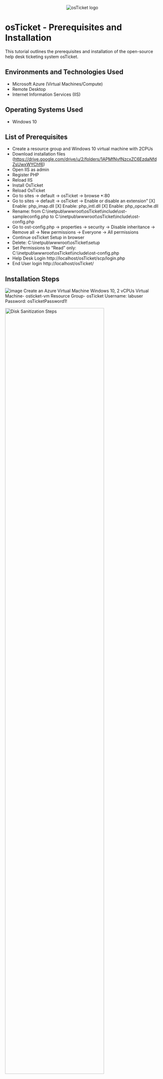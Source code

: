 <p align="center">
<img src="https://i.imgur.com/Clzj7Xs.png" alt="osTicket logo"/>
</p>

<h1>osTicket - Prerequisites and Installation</h1>
This tutorial outlines the prerequisites and installation of the open-source help desk ticketing system osTicket.<br />

<h2>Environments and Technologies Used</h2>

- Microsoft Azure (Virtual Machines/Compute)
- Remote Desktop
- Internet Information Services (IIS)

<h2>Operating Systems Used </h2>

- Windows 10</b> 

<h2>List of Prerequisites</h2>

- Create a resource group and Windows 10 virtual machine with 2CPUs
- Download installation files (https://drive.google.com/drive/u/2/folders/1APMfNyfNzcxZC6EzdaNfdZsUwxWYChf6)
- Open IIS as admin
- Register PHP
- Reload IIS
- Install OsTicket
- Reload OsTicket
- Go to sites -> default -> osTicket -> browse *:80
- Go to sites -> default -> osTicket -> Enable or disable an extension”
[X] Enable: php_imap.dll
[X] Enable: php_intl.dll
[X] Enable: php_opcache.dll
- Rename: from C:\inetpub\wwwroot\osTicket\include\ost-sampleconfig.php to C:\inetpub\wwwroot\osTicket\include\ost-config.php
- Go to ost-config.php -> properties -> security -> Disable inheritance -> Remove all -> New permissions -> Everyone -> All permissions
- Continue osTicket Setup in browser
- Delete: C:\inetpub\wwwroot\osTicket\setup
- Set Permissions to “Read” only: C:\inetpub\wwwroot\osTicket\include\ost-config.php
- Help Desk Login http://localhost/osTicket/scp/login.php
- End User login http://localhost/osTicket/

<h2>Installation Steps</h2>

![image](https://github.com/user-attachments/assets/79f87988-0a91-43ec-94ff-1bad50dc9442)
Create an Azure Virtual Machine Windows 10, 2 vCPUs
Virtual Machine- osticket-vm
Resource Group- osTicket
Username: labuser
Password: osTicketPassword1!

<p>
<img src=https://i.imgur.com/XEebItf.png height="80%" width="80%" alt="Disk Sanitization Steps"/>
</p>
<p>
Install / Enable IIS in Windows VIA the Control Panel -> Programs -> Turn Windows Features on/off.
Select Internet Information Services -> Web Management Tools -> IIS Management Console	[X] IIS Management Console.
Next choose CGI and Common HTTP Features by selecting 
World Wide Web Services -> Application Development Features ->
[X] CGI
[X] Common HTTP Features.

</p>
<br />

<p>
<img src=https://i.imgur.com/fr9mWFk.png height="80%" width="80%" alt="Disk Sanitization Steps"/>
</p>
<p>
Open IIS -> Register PHP Manager -> Reload IIS by restarting the server
</p>
<br />

<p>
<img src=https://i.imgur.com/Sc2jM5k.png height="80%" width="80%" alt="Disk Sanitization Steps"/>
</p>
Setup Complete!
</p>
<br />
